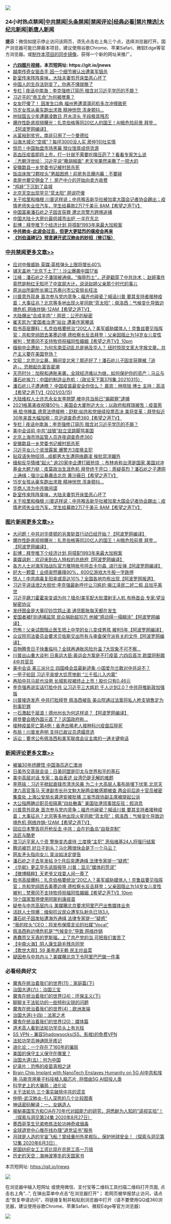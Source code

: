 ![](https://raw.githubusercontent.com/fqnews/bnews/master/64photo/fqnews-qr.jpg)

<div id="tt">
<h3>24小时热点禁闻|<a href="#%E4%B8%AD%E5%85%B1%E7%A6%81%E9%97%BB%E6%9B%B4%E5%A4%9A%E6%96%87%E7%AB%A0">中共禁闻</a>|<a href="#%E5%9B%BE%E7%89%87%E6%96%B0%E9%97%BB%E6%9B%B4%E5%A4%9A%E6%96%87%E7%AB%A0">头条禁闻</a>|<a href="#%E6%96%B0%E9%97%BB%E8%AF%84%E8%AE%BA%E6%9B%B4%E5%A4%9A%E6%96%87%E7%AB%A0">禁闻评论|<a href="#%E5%BF%85%E7%9C%8B%E7%BB%8F%E5%85%B8%E5%A5%BD%E6%96%87">经典必看|<a href="/video.md#%E7%A6%81%E7%89%87%E7%B2%BE%E9%80%89">禁片精选</a>|<a href="https://github.com/fqnews/djy/blob/master/gb/nf1351518.md#1">大纪元新闻</a>|<a href="https://github.com/fqnews/ntdtv/blob/master/gb/prog204.md#1">新唐人新闻</a></h3>
<div><b>提示：</b>微信如提示停止访问该网页，须先点击右上角三个点，选择浏览器打开。国产浏览器可能已屏蔽本项目，建议使用谷歌Chrome、苹果Safari、微软Edge等官方浏览器。或<a href="https://github.com/fqnews/bnews/blob/master/%E5%88%B6%E4%BD%9Cgit%E7%A6%81%E9%97%BB%E9%95%9C%E5%83%8F.md">制作本项目的同步镜像</a>，获得一个新的网址来推广。</div>
<ul>
<li><b><a href="http://d1.bdrive.tk/64.mp4" target="_blank">六四图片视频</a>，本页短网址: https://git.io/jnews</b></li>
<li><a href="/lifebaike/20210315/1505455.md">越南传奇女狙击手 因一个细节被认出遭美军狙杀</a></li>
<li><a href="/cbnews/20210315/1505530.md">卧室传来阵阵臭味，大陆夫妻剪开床垫恶心坏了</a></li>
<li><a href="/funmedia/20210316/1505808.md">中国人的生存法则变了，你再不懂就晚了</a></li>
<li><a href="/cbnews/20210316/1505795.md">专栏 | 夜话中南海：李克强修订简历 暗含对习近平学历的不屑？</a></li>
<li><a href="/headline/20210316/1505938.md">习近平的“帝王命”为何被搅黄？</a></li>
<li><a href="/cnnews/20210315/1505364.md">女友吓傻了！ 因发生口角 福州男遭滴滴司机多次冲撞致死</a></li>
<li><a href="/cbnews/20210315/1505573.md">15岁女孩从豪车跑出求救 精神恍惚 浑身颤抖…</a></li>
<li><a href="/cbnews/20210315/1505480.md">地狱国五少年遭霸凌数日 开水浇头 手段极其残忍</a></li>
<li><a href="/topimagenews/20210316/1505989.md">爆炸性卧底视频曝光：扎克伯格等同20亿人的国王！AI极危险前景 拜登...【阿波罗网编译】</a></li>
<li><a href="/cnnews/20210316/1505759.md">从富裕到贫穷，南非只用了一个曼德拉</a></li>
<li><a href="/finance/20210316/1505811.md">沿海大城沦“空城”？每坪3000没人买 房仲1句吐实情</a></li>
<li><a href="/cbnews/20210315/1505433.md">惊恐！中国胎盘市场黑幕 殡仪馆竟成供货源</a></li>
<li><a href="/health/20210316/1505784.md">高血压疫苗即将上市，打一针就不需要吃降压药了？看看专家怎么说</a></li>
<li><a href="/ssgc/20210316/1505667.md">〖兲朝浮世绘〗习近平说“撒胡椒面” 老天爷果然来撒了一把大的</a></li>
<li><a href="/cbnews/20210316/1505751.md">安徽歙县一乡党委书记被村民杀死</a></li>
<li><a href="/funmedia/20210316/1505954.md">饭店床放“2颗枕头”男超困惑！前房务员爆内幕：不要碰</a></li>
<li><a href="/cnnews/20210316/1505942.md">卖房也要交佣金了！ 房产中介的开始向卖方收费</a></li>
<li><a href="/cnnews/20210315/1505444.md">“鸡娃”下沉到了县城</a></li>
<li><a href="/headline/20210315/1505572.md">北京天空出现罕见“蓝太阳” 网说吓傻</a></li>
<li><a href="/comments/20210315/1505497.md">关于哈里和梅根 川普这样说；中共喉舌新华社被加拿大国会记者协会踢出；疫情老师失业住汽车，学生给募款2万7千美元 8AM【希望之声TV】</a></li>
<li><a href="/comments/20210316/1505619.md">中国富豪潘石屹之子因言获罪 遭北京警方跨境追捕</a></li>
<li><a href="/cnnews/20210315/1505407.md">中国大陆十大房价最低城市出炉 一半在东北</a></li>
<li><a href="/topimagenews/20210316/1505703.md">彭博：拜登推下个经济计划 将搭配1993年来最大加税案</a></li>
<li><b><a href="/comments/20200211/1275071.md" target="_blank">中共肺炎-此波会过去，但更大更猛烈的瘟疫会再来</a></b></li>
<li><b><a href="/comments/20200207/1272816.md" target="_blank">《刘伯温碑记》预言避开武汉肺炎的妙招（修订版）</a></b></li>
</ul>
</div>

<div class="catlist">
<h3><a href="/cbnews/" target="_blank">中共禁闻</a><span><a href="/cbnews/" target="_blank" rel="nofollow">更多文章>></a></span></h3>
<ul>
<li><a href="/cbnews/20210316/1506036.md" target="_blank">应对中俄威胁 英媒:英核弹头上限将增长40%</a></li>
<li><a href="/cbnews/20210316/1506035.md" target="_blank">铺天盖地 “北京下土了”！沙尘爆袭中国17省</a></li>
<li><a href="/cbnews/20210316/1506030.md" target="_blank">江峰：潘石屹之子潘瑞被通缉，“侮辱烈士”，还是戳穿了中共诈术； 赵婷事件竟然是粉红无知坏了中宣部大计，说说赵婷父亲那个时代的事儿</a></li>
<li><a href="/cbnews/20210316/1506008.md" target="_blank">原派出所副所长揭江苏泰兴市公安局长枉法</a></li>
<li><a href="/comments/20210316/1505993.md" target="_blank">川普意外现身 首次参与党内竞争；福齐也碰瓷？喊话川普 要其支持者接种疫苗；大事征兆？北京等多地出现火星同款“蓝太阳”；佩洛西：气候变化导致边境危机 网络炸锅-12AM【希望之声TV】</a></li>
<li><a href="/cbnews/20210316/1505980.md" target="_blank">大陆爆出“合成羊肉”！网民：公开的秘密</a></li>
<li><a href="/cbnews/20210316/1505972.md" target="_blank">崔天凯为“爱国者治港”站台 遭美作家嘲讽</a></li>
<li><a href="/comments/20210316/1505950.md" target="_blank">脸书高层爆料：扎克伯格要统治“20亿人？美军威胁媒体人！克鲁兹要见指挥官；共和党组团去美墨边境 德检察长反击拜登；父亲因阻止为14岁女儿变性 被判；梵蒂冈不支持牧师祝福同性婚姻【希望之声TV】10pm</a></li>
<li><a href="/comments/20210316/1505901.md" target="_blank">缅甸中企遭劫：为何东南亚动乱总是祸及华人？  纽时惊现文革大字报文章，共产主义要在美国登场？</a></li>
<li><a href="/cbnews/20210316/1505870.md" target="_blank">文昭：北京沙尘暴，瞬间变北宋？那还好了！潘石屹儿子因言获罪被「追逃」，恐掀起仇富告密潮</a></li>
<li><a href="/cbnews/20210316/1505869.md" target="_blank">天亮时分：加税和通胀来袭，全球经济难以为继，如何保护你的资产；马云与潘石屹挨刀；中国的制造业危机；（政论天下第376集 20210315）</a></li>
<li><a href="/comments/20210316/1505839.md" target="_blank">潘石屹儿子遭通稽？  中国疫苗最安全你信么？  嘉宾：林晓旭 博士 主持：高洁【希望之声TV】(2021/03/15)</a></li>
<li><a href="/cbnews/20210316/1505821.md" target="_blank">大陆维权人士许志永女友李翘楚 被中共当局已&quot;煽颠罪&quot;逮捕</a></li>
<li><a href="/comments/20210316/1505816.md" target="_blank">2021格莱美收视降50％；美国会大厦附近大火；以政府和辉瑞被吿；疫苗惹祸 脸书掩盖 德意法停接种；舒默:如共和党继续投票否决 美将变革；拜登拟近30年来首大幅加税；京沪调查奇虎360【希望之声TV】</a></li>
<li><a href="/cbnews/20210316/1505795.md" target="_blank">专栏 | 夜话中南海：李克强修订简历 暗含对习近平学历的不屑？</a></li>
<li><a href="/cbnews/20210316/1505777.md" target="_blank">美中会谈前 中共“战狼”赵立坚跳脚骂美国</a></li>
<li><a href="/cbnews/20210316/1505776.md" target="_blank">北京上海市场监管人员连夜调查奇虎360</a></li>
<li><a href="/cbnews/20210316/1505751.md" target="_blank">安徽歙县一乡党委书记被村民杀死</a></li>
<li><a href="/cbnews/20210316/1505720.md" target="_blank">习近平女儿个资泄露案 爆警方3度换主犯</a></li>
<li><a href="/cbnews/20210316/1505704.md" target="_blank">贴双语失物招领…成都男大生遭网络霸凌 挨批崇洋媚外</a></li>
<li><a href="/comments/20210316/1505656.md" target="_blank">缅甸反华情绪“起火” 逾20家中企遭打砸抢烧 ；布林肯称台湾是国家 美国对冲基金大鳄力挺；库莫政治生涯危机  拜登终于开口；质疑英烈？潘石屹之子遭网上通缉；强沙尘暴袭击北京 黄沙蔽日【希望之声TV】</a></li>
<li><a href="/cbnews/20210315/1505573.md" target="_blank">15岁女孩从豪车跑出求救 精神恍惚 浑身颤抖…</a></li>
<li><a href="/cbnews/20210315/1505531.md" target="_blank">华商人涉为中共做间谍</a></li>
<li><a href="/cbnews/20210315/1505530.md" target="_blank">卧室传来阵阵臭味，大陆夫妻剪开床垫恶心坏了</a></li>
<li><a href="/comments/20210315/1505497.md" target="_blank">关于哈里和梅根 川普这样说；中共喉舌新华社被加拿大国会记者协会踢出；疫情老师失业住汽车，学生给募款2万7千美元 8AM【希望之声TV】</a></li>

</ul>
</div>
<div class="catlist">
<h3><a href="/topimagenews/" target="_blank">图片新闻</a><span><a href="/topimagenews/" target="_blank" rel="nofollow">更多文章>></a></span></h3>
<ul>
<li><a href="/topimagenews/20210316/1506070.md" target="_blank">大问题！中共对华盛顿的另类斩首行动已经开始？【阿波罗网编译】</a></li>
<li><a href="/topimagenews/20210316/1505989.md" target="_blank">爆炸性卧底视频曝光：扎克伯格等同20亿人的国王！AI极危险前景 拜登&#8230;【阿波罗网编译】</a></li>
<li><a href="/topimagenews/20210316/1505703.md" target="_blank">彭博：拜登推下个经济计划 将搭配1993年来最大加税案</a></li>
<li><a href="/topimagenews/20210315/1505490.md" target="_blank">美媒讽刺：欢迎来到白人特权的总统府【阿波罗网编译】</a></li>
<li><a href="/topimagenews/20210315/1505477.md" target="_blank">各方人士对海军陆战队官方推特账号抨击卡尔森  进行反弹【阿波罗网编译】</a></li>
<li><a href="/topimagenews/20210315/1505269.md" target="_blank">好大一颗雷！业绩突然暴降90%，600亿游戏大牛股一字跌停</a></li>
<li><a href="/topimagenews/20210315/1505186.md" target="_blank">惊人！中共病毒复阳率或高达10%？全国各地均有出现【阿波罗网报道】</a></li>
<li><a href="/topimagenews/20210315/1505073.md" target="_blank">习近平讲话泄2大担忧;李克强最新呼吁让习尴尬;揭江泽民二奸二假,吕加平离世</a></li>
<li><a href="/topimagenews/20210315/1505033.md" target="_blank">习近平磨刀霍霍突变调为何？猎杀!美军配大批潜射无人机 布杨首会,专家:望没秘密协议</a></li>
<li><a href="/topimagenews/20210315/1505012.md" target="_blank">发纾困金是大量印钞饮鸩止渴 通货膨胀每天都在发生</a></li>
<li><a href="/topimagenews/20210314/1504944.md" target="_blank">爱国者被FBI诱捕监禁 民众捐助超10万 他被&#8221;感动得一塌糊涂&#8221;【阿波罗网编译】</a></li>
<li><a href="/topimagenews/20210314/1504887.md" target="_blank">恐怖！父亲试图阻止医生把上中学的女儿变成男孩 被判5年【阿波罗网编译】</a></li>
<li><a href="/topimagenews/20210314/1504740.md" target="_blank">众议院司法委员会要求贝佐斯交出所有与审查保守派有关的文件【阿波罗网编译】</a></li>
<li><a href="/topimagenews/20210314/1504485.md" target="_blank">百物腾贵日子快重临吗？全球再通胀风险升温 7大现象不可不察…</a></li>
<li><a href="/topimagenews/20210314/1504484.md" target="_blank">川普出山重大谈判 日奥运大臣:奥运会方案是不打疫苗 六四后首次,欧盟将制裁4中共官员</a></li>
<li><a href="/topimagenews/20210313/1504284.md" target="_blank">美中会谈 美三派分立 四国峰会显最新迹象 小国爱尔兰敢对中共说不？</a></li>
<li><a href="/topimagenews/20210313/1504189.md" target="_blank">一甲子轮回 习近平突提大饥荒惨剧 “三千孤儿入内蒙”</a></li>
<li><a href="/topimagenews/20210313/1504092.md" target="_blank">再拍中共马屁也没用 长城影视被终止上市！股价只有0.46元</a></li>
<li><a href="/topimagenews/20210313/1503935.md" target="_blank">李克强再说实话打脸中共 让习近平三大尴尬 千人计划2.0？中共将推新政加强版</a></li>
<li><a href="/topimagenews/20210312/1503627.md" target="_blank">川普接连发声 中共打脸拜登 佩洛西被告 美众院通过法案将私人枪支销售定为刑事犯罪</a></li>
<li><a href="/topimagenews/20210312/1503547.md" target="_blank">一石激起千层浪！德州州长为何这样说？【阿波罗网编译】</a></li>
<li><a href="/topimagenews/20210312/1503529.md" target="_blank">拜登要会晤外国元首了？这国政府称…</a></li>
<li><a href="/topimagenews/20210312/1503528.md" target="_blank">接种疫苗死亡第4例！香港古稀老人接种科兴疫苗后猝死</a></li>
<li><a href="/topimagenews/20210312/1503252.md" target="_blank">布局！川普发声明 支持已故议员遗孀竞选</a></li>
<li><a href="/topimagenews/20210312/1503251.md" target="_blank">诉讼：要求公布佩洛西和美军联席会议主席的一通关键电话</a></li>

</ul>
</div>
<div class="catlist">
<h3><a href="/comments/" target="_blank">新闻评论</a><span><a href="/comments/" target="_blank" rel="nofollow">更多文章>></a></span></h3>
<ul>
<li><a href="/comments/20210316/1506086.md" target="_blank">被骗30年终醒悟 中国海员逃亡澳洲</a></li>
<li><a href="/comments/20210316/1506079.md" target="_blank">日美外交高层会谈：日美同盟是印太与世界和平的基石</a></li>
<li><a href="/comments/20210316/1506051.md" target="_blank">美中高层对话 专家：各自表述 台湾仍是无解的难题</a></li>
<li><a href="/comments/20210316/1506028.md" target="_blank">李燕铭：习近平掀起直辖市清洗风暴 为二十大高层人事布局埋下伏笔 北京天津六高官落马 天津副市长孙文魁大秘两会敏感期被查 两会前后逾十官员被密集查处 上海公安局长龚道安被批捕 三省市政协副主席被提起公诉</a></li>
<li><a href="/comments/20210316/1506015.md" target="_blank">大公指两确诊职员拒隔离“四处散毒” 美国驻港领事馆反驳：假消息</a></li>
<li><a href="/comments/20210316/1505993.md" target="_blank">川普意外现身 首次参与党内竞争；福齐也碰瓷？喊话川普 要其支持者接种疫苗；大事征兆？北京等多地出现火星同款“蓝太阳”；佩洛西：气候变化导致边境危机 网络炸锅-12AM【希望之声TV】</a></li>
<li><a href="/comments/20210316/1505988.md" target="_blank">回应日本警告将开枪反击 中共：会在钓鱼岛“自我克制”</a></li>
<li><a href="/comments/20210316/1505985.md" target="_blank">法匠与酷吏</a></li>
<li><a href="/comments/20210316/1505984.md" target="_blank">泄习近平家人个资 警施变态虐待 三度换“主犯” 恶俗维基24人将强行结案</a></li>
<li><a href="/comments/20210316/1505982.md" target="_blank">腾讯被罚 好日子到头？马化腾很快会是下一个马云？</a></li>
<li><a href="/comments/20210316/1505978.md" target="_blank">网友矛头指向女儿 吴淡如决定提告</a></li>
<li><a href="/comments/20210316/1505965.md" target="_blank">潘石屹之子去年发帖 9个月后突遭通缉 法律专家提一“疑惑”</a></li>
<li><a href="/comments/20210316/1505962.md" target="_blank">《华邮》更正早先诋毁报导 川普：显示“媒体的荒谬”</a></li>
<li><a href="/comments/20210316/1505957.md" target="_blank">【微博精粹】天老爷又戏耍人间一尊了</a></li>
<li><a href="/comments/20210316/1505950.md" target="_blank">脸书高层爆料：扎克伯格要统治“20亿人？美军威胁媒体人！克鲁兹要见指挥官；共和党组团去美墨边境 德检察长反击拜登；父亲因阻止为14岁女儿变性 被判；梵蒂冈不支持牧师祝福同性婚姻【希望之声TV】10pm</a></li>
<li><a href="/comments/20210316/1505945.md" target="_blank">19个国家暂停使用阿斯利康疫苗</a></li>
<li><a href="/comments/20210316/1505937.md" target="_blank">疑参与中共高层内斗 美媒曝北京要求阿里巴巴出售媒体业务</a></li>
<li><a href="/comments/20210316/1505936.md" target="_blank">活跃人士惊爆：缅甸抗议民众遭军队射杀已183人</a></li>
<li><a href="/comments/20210316/1505935.md" target="_blank">潘石屹子因发帖遭海外通缉 法律专家提一“疑惑”</a></li>
<li><a href="/comments/20210316/1505929.md" target="_blank">“我的枕头”CEO：将发布保障言论的社媒“Vocal”</a></li>
<li><a href="/comments/20210316/1505916.md" target="_blank">佩洛西称边境危机是“气候变化”导致 网络炸锅</a></li>
<li><a href="/comments/20210316/1505910.md" target="_blank">愚蠢而又天真的罗斯福，上了共产党的当 可把我们害苦了</a></li>
<li><a href="/comments/20210316/1505909.md" target="_blank">【中南火海】阴人康生舔毛残杀同党</a></li>
<li><a href="/comments/20210316/1505908.md" target="_blank">【欺世大观】59 美帝遇无赖 民主炒韭菜</a></li>
<li><a href="/comments/20210316/1505905.md" target="_blank">疑因参与中共内斗？美媒曝北京下令阿里巴巴做一件事</a></li>

</ul>
</div>

<div class="catlist">
<h3>必看经典好文</h3>
<ul>
<li><a href="/topimagenews/20180530/950691.md" target="_blank">魔鬼在统治着我们的世界(11)：家庭篇(下)</a></li>
<li><a href="/cbnews/20180312/913459.md" target="_blank">治国大道(六)：治国三宝</a></li>
<li><a href="/cbnews/20180907/994846.md" target="_blank">魔鬼在统治着我们的世界(24)：环保主义(下)</a></li>
<li><a href="/comments/20190417/1114875.md" target="_blank">聊聊关于法轮功的一些特别尖锐的问题</a></li>
<li><a href="/topimagenews/20180522/946266.md" target="_blank">魔鬼在统治着我们的世界(4)：欧洲发端</a></li>
<li><a href="/cbnews/20180320/916962.md" target="_blank">治国大道(十四)：法家之术</a></li>
<li><a href="/comments/20180725/976787.md" target="_blank">魔鬼在统治着我们的世界(20)：媒体篇</a></li>
<li><a href="/comments/20200227/1284657.md" target="_blank">道术高人看到法轮功学员头上有光柱</a></li>
<li><a href="/comments/20191231/1250654.md" target="_blank">SS VPN &#8211; 兼容Shadowsocks(SS、影梭)的免费VPN</a></li>
<li><a href="/health/20170626/780263.md" target="_blank">法轮功学员神通除牙疼记</a></li>
<li><a href="/comments/20200907/1392278.md" target="_blank">进化论：一个存在了160年的骗局</a></li>
<li><a href="/lifebaike/20200520/1331379.md" target="_blank">美国的保守主义保守在哪里？</a></li>
<li><a href="/cbnews/20180311/913065.md" target="_blank">治国大道(五)：何为中国</a></li>
<li><a href="/topimagenews/20180408/925060.md" target="_blank">纪录片：恐怖的疫苗真相之谜</a></li>
<li><a href="/comments/20200901/1451956.md" target="_blank">Brain Chip Implant with NanoTech Enslaves Humanity on 5G AI中共和埃隆∙马斯克用量子科技植入脑芯片, 将借由5G AI奴役人类</a></li>
<li><a href="/comments/20200605/783246.md" target="_blank">科学史上的大骗局：进化论</a></li>
<li><a href="/cbnews/20200703/1354907.md" target="_blank">关于法轮功 三个事实破除中共的谎言</a></li>
<li><a href="/comments/20200620/1347687.md" target="_blank">仲明-武汉肺炎-引人深思的几个比较图表</a></li>
<li><a href="/comments/20200609/1342224.md" target="_blank">神话密码解译：一、女娲造人</a></li>
<li><a href="/cbnews/20200828/1386804.md" target="_blank">揭秘美国军方和CIA在70年代对超能力的研究，洞悉鲜为人知的“遥视实验”！（探索与洞见第24集 2020年8月27日）</a></li>
<li><a href="/topimagenews/20210214/1487270.md" target="_blank">墨西哥孪生兄弟修炼法轮功神奇戒烟毒</a></li>
<li><a href="/cbnews/20200819/1382346.md" target="_blank">全球退党中心推在线办理“退党证书”服务</a></li>
<li><a href="/comments/20200712/1359456.md" target="_blank">月球是人造的宇宙飞船？曾经重创外星舰队，保护地球安全！（探索与洞见第12集 2020年6月3日）</a></li>
<li><a href="/lifebaike/20200515/1328783.md" target="_blank">民国纺织女工工资比现在农民工高一万倍</a></li>
<li><a href="/tculture/xiulian/20170318/732480.md" target="_blank">历史的天空：海神波塞冬的天国家书</a></li>

</ul>
</div>

本页短网址: https://git.io/jnews

![](https://raw.githubusercontent.com/fqnews/bnews/master/64photo/fqnews-qr.jpg)

在浏览器中输入短网址 或使用微信、支付宝等二维码工具扫描二维码打开页面, 点击右上角"...", 在弹出菜单中点击“在浏览器打开”； 若网页被举报禁止访问，请点击“恢复申请访问”，将链接复制并粘贴到浏览器中打开（请不要使用QQ或360浏览器，建议使用谷歌Chrome、苹果Safari、微软Edge等官方浏览器）

![](https://raw.githubusercontent.com/fqnews/bnews/master/64photo/wx.jpg)